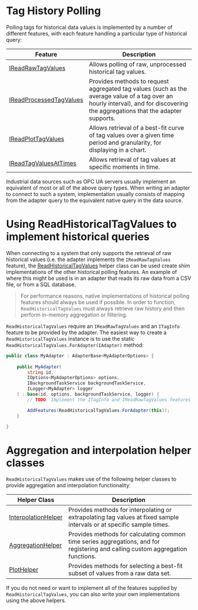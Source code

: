 # Tag History Polling

Polling tags for historical data values is implemented by a number of different features, with each feature handling a particular type of historical query:

| Feature | Description |
| ------- | ----------- |
| [IReadRawTagValues](../../src/DataCore.Adapter.Abstractions/RealTimeData/IReadRawTagValues.cs) | Allows polling of raw, unprocessed historical tag values. |
| [IReadProcessedTagValues](../../src/DataCore.Adapter.Abstractions/RealTimeData/IReadProcessedTagValues.cs) | Provides methods to request aggregated tag values (such as the average value of a tag over an hourly interval), and for discovering the aggregations that the adapter supports. |
| [IReadPlotTagValues](../../src/DataCore.Adapter.Abstractions/RealTimeData/IReadPlotTagValues.cs) | Allows retrieval of a best-fit curve of tag values over a given time period and granularity, for displaying in a chart. |
| [IReadTagValuesAtTimes](../../src/DataCore.Adapter.Abstractions/RealTimeData/IReadTagValuesAtTimes.cs) | Allows retrieval of tag values at specific moments in time. |

Industrial data sources such as OPC UA servers usually implement an equivalent of most or all of the above query types. When writing an adapter to connect to such a system, implementation usually consists of mapping from the adapter query to the equivalent native query in the data source.


# Using ReadHistoricalTagValues to implement historical queries

When connecting to a system that only supports the retrieval of raw historical values (i.e. the adapter implements the `IReadRawTagValues` feature), the [ReadHistoricalTagValues](../../src/DataCore.Adapter/RealTimeData/ReadHistoricalTagValues.cs) helper class can be used create shim implementations of the other historical polling features. An example of where this might be used is in an adapter that reads its raw data from a CSV file, or from a SQL database.

> For performance reasons, native implementations of historical polling features should always be used if possible. In order to function, `ReadHistoricalTagValues` must always retrieve raw history and then perform in-memory aggregation or filtering.  

`ReadHistoricalTagValues` require an `IReadRawTagValues` and an `ITagInfo` feature to be provided by the adapter. The easiest way to create a `ReadHistoricalTagValues` instance is to use the static `ReadHistoricalTagValues.ForAdapter(IAdapter)` method:

```cs
public class MyAdapter : AdapterBase<MyAdapterOptions> {
    
    public MyAdapter(
        string id,
        IOptions<MyAdapterOptions> options,
        IBackgroundTaskService backgroundTaskService,
        ILogger<MyAdapter> logger
    ) : base(id, options, backgroundTaskService, logger) {
        // TODO: Implement the ITagInfo and IReadRawTagValues features or delegate them to external providers.

        AddFeatures(ReadHistoricalTagValues.ForAdapter(this));
    }

}
```


# Aggregation and interpolation helper classes

`ReadHistoricalTagValues` makes use of the following helper classes to provide aggregation and interpolation functionality:

| Helper Class | Description |
| ------------ | ----------- |
| [InterpolationHelper](../../src/DataCore.Adapter/RealTimeData/Utilities/InterpolationHelper.cs) | Provides methods for interpolating or extrapolating tag values at fixed sample intervals or at specific sample times. |
| [AggregationHelper](../../src/DataCore.Adapter/RealTimeData/Utilities/AggregationHelper.cs) | Provides methods for calculating common time series aggregations, and for registering and calling custom aggregation functions. |
| [PlotHelper](../../src/DataCore.Adapter/RealTimeData/Utilities/PlotHelper.cs) | Provides methods for selecting a best-fit subset of values from a raw data set. |

If you do not need or want to implement all of the features supplied by `ReadHistoricalTagValues`, you can also write your own implementations using the above helpers.
